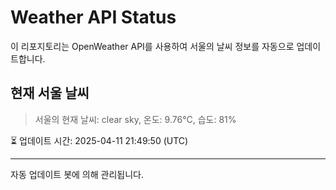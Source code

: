 
# Weather API Status

이 리포지토리는 OpenWeather API를 사용하여 서울의 날씨 정보를 자동으로 업데이트합니다.

## 현재 서울 날씨
> 서울의 현재 날씨: clear sky, 온도: 9.76°C, 습도: 81%

⏳ 업데이트 시간: 2025-04-11 21:49:50 (UTC)

---
자동 업데이트 봇에 의해 관리됩니다.
